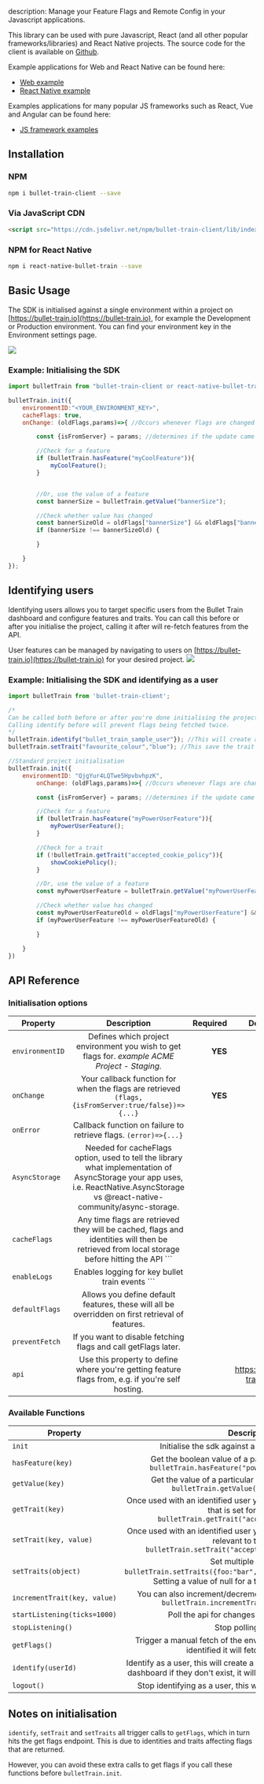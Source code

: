 description: Manage your Feature Flags and Remote Config in your Javascript applications.

This library can be used with pure Javascript, React (and all other popular frameworks/libraries) and React Native projects. The source code for the client is available on [Github](https://github.com/BulletTrainHQ/bullet-train-js-client).

Example applications for Web and React Native can be found here:

- [Web example](https://github.com/BulletTrainHQ/bullet-train-js-client/tree/master/bullet-train-client/example)
- [React Native example](https://github.com/BulletTrainHQ/bullet-train-js-client/tree/master/react-native-bullet-train/example)

Examples applications for many popular JS frameworks such as React, Vue and Angular can be found here:

- [JS framework examples](https://github.com/BulletTrainHQ/bullet-train-examples)

## Installation

### NPM

```bash
npm i bullet-train-client --save
```

### Via JavaScript CDN

```html
<script src="https://cdn.jsdelivr.net/npm/bullet-train-client/lib/index.js"></script>
```

### NPM for React Native

```bash
npm i react-native-bullet-train --save
```

## Basic Usage

The SDK is initialised against a single environment within a project on [https://bullet-train.io](https://bullet-train.io),
for example the Development or Production environment. You can find your environment key in the Environment settings page.

<img src="/images/api-key.png"/>

### Example: Initialising the SDK

```javascript
import bulletTrain from "bullet-train-client or react-native-bullet-train"; //Add this line if you're using bulletTrain via npm

bulletTrain.init({
    environmentID:"<YOUR_ENVIRONMENT_KEY>",
    cacheFlags: true,
    onChange: (oldFlags,params)=>{ //Occurs whenever flags are changed

        const {isFromServer} = params; //determines if the update came from the server or local cached storage

        //Check for a feature
        if (bulletTrain.hasFeature("myCoolFeature")){
            myCoolFeature();
        }


        //Or, use the value of a feature
        const bannerSize = bulletTrain.getValue("bannerSize");

        //Check whether value has changed
        const bannerSizeOld = oldFlags["bannerSize"] && oldFlags["bannerSize"].value;
        if (bannerSize !== bannerSizeOld) {

        }

    }
});
```

## Identifying users

Identifying users allows you to target specific users from the Bullet Train dashboard and configure features and traits. You can call this before or after you initialise the project, calling it after will re-fetch features from the API.

User features can be managed by navigating to users on [https://bullet-train.io](https://bullet-train.io) for your desired project.
 <img src="/images/user-features.png"/>

### Example: Initialising the SDK and identifying as a user

```javascript
import bulletTrain from 'bullet-train-client';

/*
Can be called both before or after you're done initialising the project.
Calling identify before will prevent flags being fetched twice.
*/
bulletTrain.identify("bullet_train_sample_user"}); //This will create a user in the dashboard if they don't already exist
bulletTrain.setTrait("favourite_colour","blue"); //This save the trait against the user, it can be queried with bulletTrain.getTrait 

//Standard project initialisation
bulletTrain.init({
    environmentID: "QjgYur4LQTwe5HpvbvhpzK",
        onChange: (oldFlags,params)=>{ //Occurs whenever flags are changed

        const {isFromServer} = params; //determines if the update came from the server or local cached storage

        //Check for a feature
        if (bulletTrain.hasFeature("myPowerUserFeature")){
            myPowerUserFeature();
        }

        //Check for a trait
        if (!bulletTrain.getTrait("accepted_cookie_policy")){
            showCookiePolicy();
        }

        //Or, use the value of a feature
        const myPowerUserFeature = bulletTrain.getValue("myPowerUserFeature");

        //Check whether value has changed
        const myPowerUserFeatureOld = oldFlags["myPowerUserFeature"] && oldFlags["myPowerUserFeature"].value;
        if (myPowerUserFeature !== myPowerUserFeatureOld) {

        }

    }
})
```

## API Reference

### Initialisation options

| Property        | Description           | Required  | Default Value  |
| ------------- |:-------------:| -----:| -----:|
| ```environmentID```     | Defines which project environment you wish to get flags for. *example ACME Project - Staging.* | **YES** | null
| ```onChange```     | Your callback function for when the flags are retrieved ``` (flags,{isFromServer:true/false})=>{...} ``` | **YES** | null
| ```onError```     | Callback function on failure to retrieve flags. ``` (error)=>{...} ``` | | null
| ```AsyncStorage```     | Needed for cacheFlags option, used to tell the library what implementation of AsyncStorage your app uses, i.e. ReactNative.AsyncStorage vs @react-native-community/async-storage. | | null
| ```cacheFlags```     | Any time flags are retrieved they will be cached, flags and identities will then be retrieved from local storage before hitting the API ``` | | null
| ```enableLogs```     | Enables logging for key bullet train events ``` | | null
| ```defaultFlags```     | Allows you define default features, these will all be overridden on first retrieval of features. | | null
| ```preventFetch```     | If you want to disable fetching flags and call getFlags later. | | false
| ```api```     | Use this property to define where you're getting feature flags from, e.g. if you're self hosting. | | https://api.bullet-train.io/api/v1/

### Available Functions

| Property        | Description |
| ------------- |:-------------:|
| ```init```     | Initialise the sdk against a particular environment
| ```hasFeature(key)```     | Get the boolean value of a particular *Feature Flag* e.g. ```bulletTrain.hasFeature("powerUserFeature") // true```
| ```getValue(key)```     | Get the value of a particular *Remote Config Value* e.g. ```bulletTrain.getValue("font_size") // 10```
| ```getTrait(key)```     | Once used with an identified user you can get the value of any trait that is set for them e.g. ```bulletTrain.getTrait("accepted_cookie_policy")```
| ```setTrait(key, value)```     | Once used with an identified user you can set the value of any trait relevant to them e.g. ```bulletTrain.setTrait("accepted_cookie_policy", true)```
| ```setTraits(object)```     | Set multiple traits e.g. ```bulletTrain.setTraits({foo:"bar",numericProp:1,boolProp:true})```. Setting a value of null for a trait will remove that trait.
| ```incrementTrait(key, value)```     | You can also increment/decrement a particular trait them e.g. ```bulletTrain.incrementTrait("click_count", 1)```
| ```startListening(ticks=1000)```     | Poll the api for changes every x milliseconds
| ```stopListening()```     | Stop polling the api
| ```getFlags()```     | Trigger a manual fetch of the environment features, if a user is identified it will fetch their features
| ```identify(userId)```     | Identify as a user, this will create a user for your environment in the dashboard if they don't exist, it will also trigger a call to ```getFlags()```
| ```logout()```     | Stop identifying as a user, this will trigger a call to ```getFlags()```

## Notes on initialisation

``identify``, ``setTrait`` and ``setTraits`` all trigger calls to ``getFlags``, which in turn hits the get flags endpoint. This is due to identities and traits affecting flags that are returned.

However, you can avoid these extra calls to get flags if you call these functions before  ``bulletTrain.init``.
